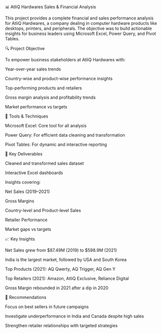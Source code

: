 📊 AtliQ Hardwares Sales & Financial Analysis

This project provides a complete financial and sales performance analysis for AtliQ Hardwares, a company dealing in computer hardware products like desktops, printers, and peripherals. The objective was to build actionable insights for business leaders using Microsoft Excel, Power Query, and Pivot Tables.

🔍 Project Objective

To empower business stakeholders at AtliQ Hardwares with:

Year-over-year sales trends

Country-wise and product-wise performance insights

Top-performing products and retailers

Gross margin analysis and profitability trends

Market performance vs targets

🧰 Tools & Techniques

Microsoft Excel: Core tool for all analysis

Power Query: For efficient data cleaning and transformation

Pivot Tables: For dynamic and interactive reporting

🧾 Key Deliverables

Cleaned and transformed sales dataset

Interactive Excel dashboards

Insights covering:

Net Sales (2019–2021)

Gross Margins

Country-level and Product-level Sales

Retailer Performance

Market gaps vs targets

📈 Key Insights

Net Sales grew from $87.49M (2019) to $598.9M (2021)

India is the largest market, followed by USA and South Korea

Top Products (2021): AQ Qwerty, AQ Trigger, AQ Gen Y

Top Retailers (2021): Amazon, AtliQ Exclusive, Reliance Digital

Gross Margin rebounded in 2021 after a dip in 2020

📌 Recommendations

Focus on best sellers in future campaigns

Investigate underperformance in India and Canada despite high sales

Strengthen retailer relationships with targeted strategies
